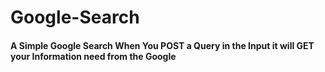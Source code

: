 # Google-Search

#### A Simple Google Search When You POST a Query in the Input it will GET your Information need from the Google

